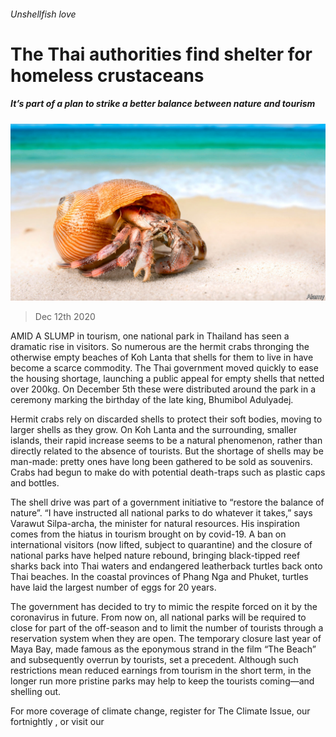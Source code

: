 ###### Unshellfish love

# The Thai authorities find shelter for homeless crustaceans 

##### It’s part of a plan to strike a better balance between nature and tourism 

![image](images/20201212_ASP004_1.jpg) 

> Dec 12th 2020 


AMID A SLUMP in tourism, one national park in Thailand has seen a dramatic rise in visitors. So numerous are the hermit crabs thronging the otherwise empty beaches of Koh Lanta that shells for them to live in have become a scarce commodity. The Thai government moved quickly to ease the housing shortage, launching a public appeal for empty shells that netted over 200kg. On December 5th these were distributed around the park in a ceremony marking the birthday of the late king, Bhumibol Adulyadej.


Hermit crabs rely on discarded shells to protect their soft bodies, moving to larger shells as they grow. On Koh Lanta and the surrounding, smaller islands, their rapid increase seems to be a natural phenomenon, rather than directly related to the absence of tourists. But the shortage of shells may be man-made: pretty ones have long been gathered to be sold as souvenirs. Crabs had begun to make do with potential death-traps such as plastic caps and bottles. 



The shell drive was part of a government initiative to “restore the balance of nature”. “I have instructed all national parks to do whatever it takes,” says Varawut Silpa-archa, the minister for natural resources. His inspiration comes from the hiatus in tourism brought on by covid-19. A ban on international visitors (now lifted, subject to quarantine) and the closure of national parks have helped nature rebound, bringing black-tipped reef sharks back into Thai waters and endangered leatherback turtles back onto Thai beaches. In the coastal provinces of Phang Nga and Phuket, turtles have laid the largest number of eggs for 20 years.


The government has decided to try to mimic the respite forced on it by the coronavirus in future. From now on, all national parks will be required to close for part of the off-season and to limit the number of tourists through a reservation system when they are open. The temporary closure last year of Maya Bay, made famous as the eponymous strand in the film “The Beach” and subsequently overrun by tourists, set a precedent. Although such restrictions mean reduced earnings from tourism in the short term, in the longer run more pristine parks may help to keep the tourists coming—and shelling out.


For more coverage of climate change, register for The Climate Issue, our fortnightly , or visit our 

